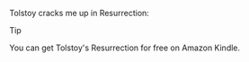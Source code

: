 Tolstoy cracks me up in Resurrection:

> 

>[!TIP]
>You can get Tolstoy's Resurrection for free on Amazon Kindle. 